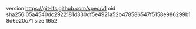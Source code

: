 version https://git-lfs.github.com/spec/v1
oid sha256:05a4540dc2922181d330df5e4921a52b478586547f5158e986299b18d6e20c71
size 1652
